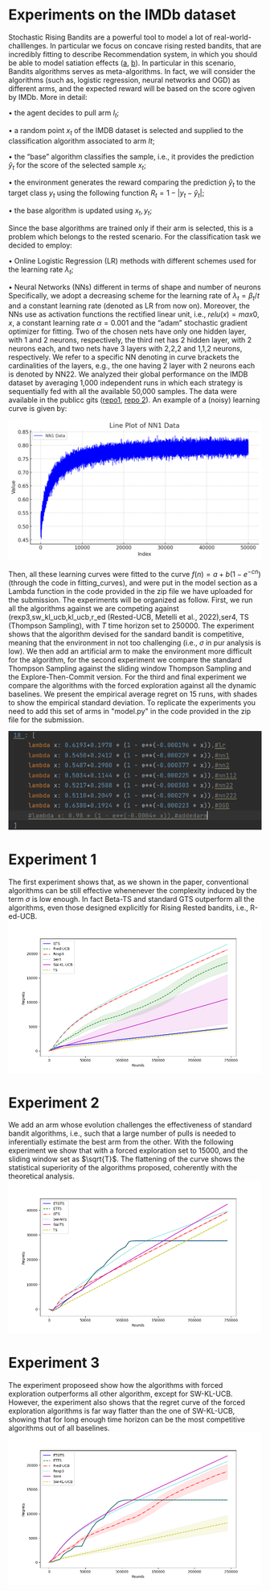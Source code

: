 # Experiments on the IMDb dataset

Stochastic Rising Bandits are a powerful tool to model a lot of real-world-challlenges. In particular we focus on concave rising rested bandits, that are incredibly fitting to describe Recommendation system, in which you should be able to model satiation effects ([a](https://papers.ssrn.com/sol3/papers.cfm?abstract_id=4640583), [b](https://arxiv.org/abs/2302.08345)). In particular in this scenario, Bandits algorithms serves as meta-algorithms. In fact, we will consider the algorithms (such as, logistic regression, neural networks and OGD) as different arms, and the expected reward will be based on the score ogiven by IMDb. More in detail:

• the agent decides to pull arm $I_t$;

• a random point $x_t$ of the IMDB dataset is selected and supplied to the classification algorithm associated to arm $It$;

• the “base” algorithm classifies the sample, i.e., it provides the prediction $\hat{y}_{t}$ for the score of the selected sample $x_t$;

• the environment generates the reward comparing the prediction $\hat{y}_t$ to the target class $y_t$ using the following function
$R_t=1-|y_t-\hat{y}_t|$;

• the base algorithm is updated using ${x_t,y_t}$; 

Since the base algorithms are trained only if their arm is selected, this is a problem which belongs to the rested scenario.
For the classification task we decided to employ:

• Online Logistic Regression (LR) methods with different schemes used for the learning rate $\lambda_t$;

• Neural Networks (NNs) different in terms of shape and number of neurons
Specifically, we adopt a decreasing scheme for the learning rate of $\lambda_t=\beta_t/t$ and a constant learning rate (denoted as LR from now on). Moreover, the NNs use as activation functions the rectified linear unit, i.e., $relu(x)=max{0,x}$, a constant learning rate $\alpha=0.001$ and the “adam” stochastic gradient optimizer for fitting. Two of the chosen nets have only one hidden layer, with 1 and 2 neurons, respectively, the third net has 2 hidden layer, with 2 neurons each, and two nets have 3 layers with 2,2,2 and 1,1,2 neurons, respectively. We refer to a specific NN denoting in curve brackets the cardinalities of the layers, e.g., the one having 2 layer with 2 neurons each is denoted by NN22. We analyzed their global performance on the IMDB dataset by averaging 1,000 independent runs in which each strategy is
sequentially fed with all the available 50,000 samples. The data were available in the publicc gits ([repo1](https://github.com/albertometelli/stochastic-rising-bandits/tree/main/data/learning%20curves/npy), [repo 2](https://github.com/MontenegroAlessandro/BestArmIdSRB/tree/main/environment/imdb)). An example of a (noisy) learning curve is given by:

![Alt text](image.png)

Then, all these learning curves were fitted to the curve $f(n)=a+b(1-e^{-cn})$ (through the code in fitting_curves), and were put in the model section as a Lambda function in the code provided in the zip file we have uploaded for the submission. The experiments will be organized as follow. First, we run all the algorithms against we are competing against (rexp3,sw_kl_ucb,kl_ucb,r_ed (Rested-UCB, Metelli et al., 2022),ser4, TS (Thompson Sampling), with $T$ time horizon set to 250000. The experiment shows that the algorithm devised for the sandard bandit is competitive, meaning that the environment in not too challenging (i.e., $\sigma$ in pur analysis is low). We then add an artificial arm to make the environment more difficult for the algorithm, for the second experiment we compare the standard Thompson Sampling against the sliding window Thompson Sampling and the Explore-Then-Commit version. For the third and final experiment we compare the algorithms with the forced exploration against all the dynamic baselines. We present the empirical average regret on 15 runs, with shades to show the empirical standard deviation. To replicate the experiments you need to add this set of arms in "model.py" in the code provided in the zip file for the submission.

![Alt text](model.png)

# Experiment 1
The first experiment shows that, as we shown in the paper, conventional algorithms can be still effective whenenever the complexity induced by the term $\sigma$ is low enough. In fact Beta-TS and standard GTS outperform all the algorithms, even those designed explicitly for Rising Rested bandits, i.e., R-ed-UCB.
![Alt text](exp1.png)
# Experiment 2
We add an arm whose evolution challenges the effectiveness of standard bandit algorithms, i.e., such that a large number of pulls is needed to inferentially estimate the best arm from the other. With the following experiment we show that with a forced exploration set to $15000$, and the sliding window set as $\sqrt{T}$. The flattening of the curve shows the statistical superiority of the algorithms proposed, coherently with the theoretical analysis.
![Alt text](experimentimdbcomparison.png)
# Experiment 3
The experiment proposeed show how the algorithms with forced exploration outperforms all other algorithm, except for SW-KL-UCB. However, the experiment also shows that the regret curve of the forced exploration algorithms is far way flatter than the one of SW-KL-UCB, showing that for long enough time horizon can be the most competitive algorithms out of all baselines.
![Alt text](exp3.png)
